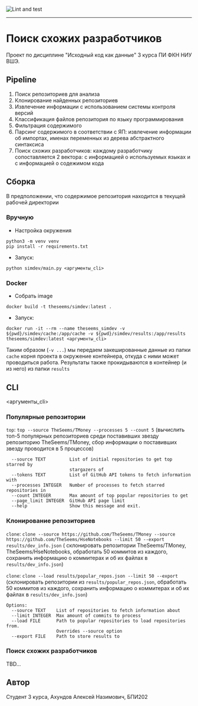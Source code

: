 ![Lint and test](https://github.com/HSE-JetBrains-department/2023_similar_dev_search_akhundov/actions/workflows/lint_and_test.yml/badge.svg)

---

# Поиск схожих разработчиков

Проект по дисциплине "Исходный код как данные" 3 курса ПИ ФКН НИУ ВШЭ.

## Pipeline

1. Поиск репозиториев для анализа
2. Клонирование найденных репозиториев
3. Извлечение информации с использованием системы контроля версий
4. Классификация файлов репозитория по языку программирования
5. Фильтрация содержимого
6. Парсинг содержимого в соответствии с ЯП: извлечение информации об импортах, именах
   переменных из дерева абстрактного синтаксиса
7. Поиск схожих разработчиков: каждому разработчику сопоставляется 2 вектора: с
   информацией о используемых языках и с информацией о содежимом кода

## Сборка

В предположении, что содержимое репозитория находится в текущей рабочей директории

### Вручную

- Настройка окружения

```shell
python3 -m venv venv
pip install -r requirements.txt
```

- Запуск:

```shell
python simdev/main.py <аргументы_cli>
```

### Docker

- Собрать image

```
docker build -t theseems/simdev:latest .
```

- Запуск:

```shell
docker run -it --rm --name theseems_simdev -v ${pwd}/simdev/cache:/app/cache -v ${pwd}/simdev/results:/app/results theseems/simdev:latest <аргументы_cli>
```

Таким образом (`-v ...`) мы передаем закешированные данные из папки `cache` корня
проекта в окружение контейнера, откуда с ними может проводиться работа.
Результаты также прокидываются в контейнер (и из него) из папки `results`

## CLI

<аргументы_cli>

### Популярные репозитории

`top`: `top --source TheSeems/TMoney --processes 5 --count 5` (вычислить топ-5
популярных репозиториев среди поставивших звезду репозиторию TheSeems/TMoney, сбор
информации о поставивших звезду проводится в 5 процессов)

```text
  --source TEXT         List of initial repositories to get top starred by
                        stargazers of
  --tokens TEXT         List of GitHub API tokens to fetch information with
  --processes INTEGER   Number of processes to fetch starred repositories in
  --count INTEGER       Max amount of top popular repositories to get
  --page_limit INTEGER  GitHub API page limit
  --help                Show this message and exit.
```

### Клонирование репозиториев

`clone`: `clone --source https://github.com/TheSeems/TMoney --source https://github.com/TheSeems/HseNotebooks --limit 50 --export results/dev_info.json` (
склонировать репозитории TheSeems/TMoney, TheSeems/HseNotebooks, обработать 50 коммитов из каждого,
сохранить информацию о коммитерах и об их файлах в `results/dev_info.json`)

`clone`: `clone --load results/popular_repos.json --limit 50 --export` (склонировать репозитории
из `results/popular_repos.json`, обработать 50 коммитов из каждого, сохранить информацию о коммитерах и об их файлах
в `results/dev_info.json`)

```text
Options:
  --source TEXT    List of repositories to fetch information about
  --limit INTEGER  Max amount of commits to process
  --load FILE      Path to popular repositories to load repositories from.
                   Overrides --source option
  --export FILE    Path to store results to
```

### Поиск схожих разработчиков

TBD...

## Автор

Студент 3 курса, Ахундов Алексей Назимович, БПИ202